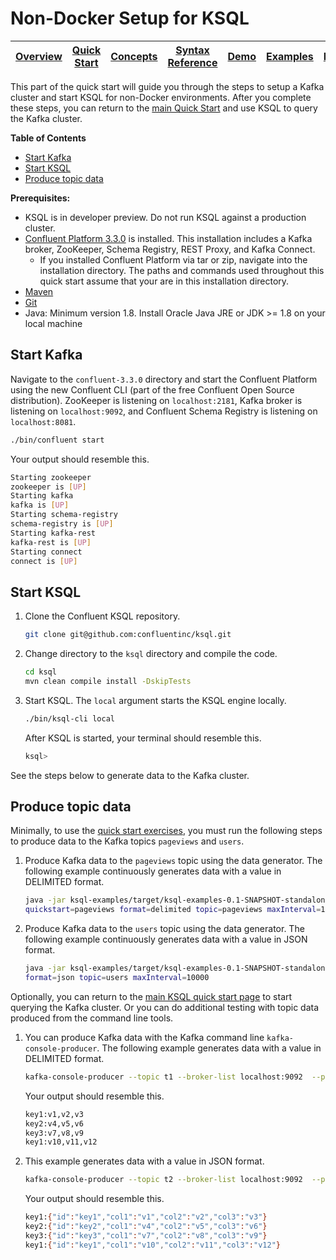 # Non-Docker Setup for KSQL

| [Overview](/docs#ksql-documentation) |[Quick Start](/docs/quickstart#quick-start) | [Concepts](/docs/concepts.md#concepts) | [Syntax Reference](/docs/syntax-reference.md#syntax-reference) |[Demo](/ksql-clickstream-demo#clickstream-analysis) | [Examples](/docs/examples.md#examples) | [FAQ](/docs/faq.md#frequently-asked-questions)  | [Roadmap](/docs/roadmap.md#roadmap) | 
|---|----|-----|----|----|----|----|----|

This part of the quick start will guide you through the steps to setup a Kafka cluster and start KSQL for non-Docker environments. After you complete these steps, you can return to the [main Quick Start](/docs/quickstart#quick-start) and use KSQL to query the Kafka cluster.

**Table of Contents**

- [Start Kafka](#start-kafka) 
- [Start KSQL](#start-ksql) 
- [Produce topic data](#produce-topic-data) 

**Prerequisites:**
- KSQL is in developer preview. Do not run KSQL against a production cluster.
- [Confluent Platform 3.3.0](http://docs.confluent.io/current/installation.html) is installed. This installation includes a Kafka broker, ZooKeeper, Schema Registry, REST Proxy, and Kafka Connect.
  - If you installed Confluent Platform via tar or zip, navigate into the installation directory. The paths and commands used throughout this quick start assume that your are in this installation directory. 
- [Maven](https://maven.apache.org/install.html)
- [Git](https://git-scm.com/downloads)
- Java: Minimum version 1.8. Install Oracle Java JRE or JDK \>= 1.8 on your local machine

## Start Kafka

Navigate to the `confluent-3.3.0` directory and start the Confluent Platform using the new Confluent CLI (part of the free Confluent Open Source distribution). ZooKeeper is listening on `localhost:2181`, Kafka broker is listening on `localhost:9092`, and Confluent Schema Registry is listening on `localhost:8081`.

```bash
./bin/confluent start
```

Your output should resemble this.

```bash
Starting zookeeper
zookeeper is [UP]
Starting kafka
kafka is [UP]
Starting schema-registry
schema-registry is [UP]
Starting kafka-rest
kafka-rest is [UP]
Starting connect
connect is [UP]
```

## Start KSQL

1.  Clone the Confluent KSQL repository.

    ```bash
    git clone git@github.com:confluentinc/ksql.git
    ```

1.  Change directory to the `ksql` directory and compile the code.

    ```bash
    cd ksql
    mvn clean compile install -DskipTests
    ```

1.  Start KSQL. The `local` argument starts the KSQL engine locally.

    ```bash
    ./bin/ksql-cli local
    ```

    After KSQL is started, your terminal should resemble this.

    ```bash
    ksql>
    ```

See the steps below to generate data to the Kafka cluster.

## Produce topic data
Minimally, to use the [quick start exercises](/docs/quickstart#quick-start), you must run the following steps to produce data to the Kafka topics `pageviews` and `users`. 

1.  Produce Kafka data to the `pageviews` topic using the data generator. The following example continuously generates data with a value in DELIMITED format.

    ```bash
    java -jar ksql-examples/target/ksql-examples-0.1-SNAPSHOT-standalone.jar
    quickstart=pageviews format=delimited topic=pageviews maxInterval=10000
    ```

1.  Produce Kafka data to the `users` topic using the data generator. The following example continuously generates data with a value in JSON format.

    ```bash
    java -jar ksql-examples/target/ksql-examples-0.1-SNAPSHOT-standalone.jar quickstart=users
    format=json topic=users maxInterval=10000
    ```

Optionally, you can return to the [main KSQL quick start page](/docs/quickstart#quick-start) to start querying the Kafka cluster. Or you can do additional testing with topic data produced from the command line tools.

1.  You can produce Kafka data with the Kafka command line `kafka-console-producer`. The following example generates data with a value in DELIMITED format.

    ```bash
    kafka-console-producer --topic t1 --broker-list localhost:9092  --property parse.key=true --property key.separator=:
    ```

    Your output should resemble this.

    ```bash
    key1:v1,v2,v3
    key2:v4,v5,v6
    key3:v7,v8,v9
    key1:v10,v11,v12
    ```

1.  This example generates data with a value in JSON format.

    ```bash
    kafka-console-producer --topic t2 --broker-list localhost:9092  --property parse.key=true --property key.separator=:
    ```

    Your output should resemble this.

    ```bash
    key1:{"id":"key1","col1":"v1","col2":"v2","col3":"v3"}
    key2:{"id":"key2","col1":"v4","col2":"v5","col3":"v6"}
    key3:{"id":"key3","col1":"v7","col2":"v8","col3":"v9"}
    key1:{"id":"key1","col1":"v10","col2":"v11","col3":"v12"}
    ```

